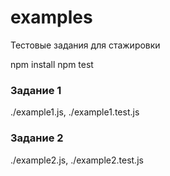 # examples
Тестовые задания для стажировки

npm install
npm test

### Задание 1
./example1.js, ./example1.test.js

### Задание 2
./example2.js, ./example2.test.js


